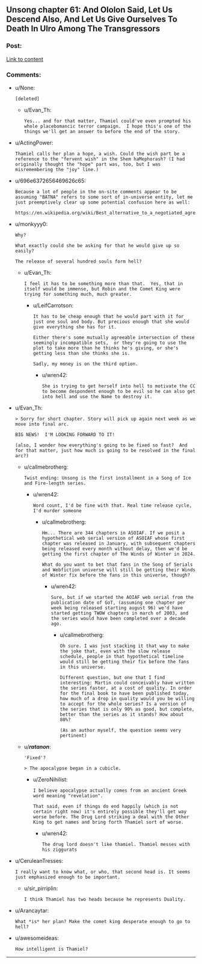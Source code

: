 ## Unsong chapter 61: And Ololon Said, Let Us Descend Also, And Let Us Give Ourselves To Death In Ulro Among The Transgressors

### Post:

[Link to content](https://unsongbook.com/chapter-61-and-ololon-said-let-us-descend-also-and-let-us-give-ourselves-to-death-in-ulro-among-the-transgressors/)

### Comments:

- u/None:
  ```
  [deleted]
  ```

  - u/Evan_Th:
    ```
    Yes... and for that matter, Thamiel could've even prompted his whole placebomancic terror campaign.  I hope this's one of the things we'll get an answer to before the end of the story.
    ```

- u/ActingPower:
  ```
  Thamiel calls her plan a hope, a wish. Could the wish part be a reference to the "fervent wish" in the Shem haMephorash? (I had originally thought the "hope" part was, too, but I was misremembering the "joy" line.)
  ```

- u/696e6372656469626c65:
  ```
  Because a lot of people in the on-site comments appear to be assuming "BATNA" refers to some sort of in-universe entity, let me just preemptively clear up some potential confusion here as well:

  https://en.wikipedia.org/wiki/Best_alternative_to_a_negotiated_agreement
  ```

- u/monkyyy0:
  ```
  Why?

  What exactly could she be asking for that he would give up so easily?

  The release of several hundred souls form hell?
  ```

  - u/Evan_Th:
    ```
    I feel it has to be something more than that.  Yes, that in itself would be immense, but Robin and the Comet King were trying for something much, much greater.
    ```

    - u/LeifCarrotson:
      ```
      It has to be cheap enough that he would part with it for just one soul and body. But precious enough that she would give everything she has for it.

      Either there's some mutually agreeable intersection of these seemingly incompatible​ sets,  or they're going to use the plot to take more than he thinks he's giving, or she's getting less than she thinks she is.

      Sadly, my money is on the third option.
      ```

      - u/wren42:
        ```
        She is trying to get herself into hell to motivate the CC to become despondent enough to be evil so he can also get into hell and use the Name to destroy it.
        ```

- u/Evan_Th:
  ```
  > Sorry for short chapter. Story will pick up again next week as we move into final arc.

  BIG NEWS!  I'M LOOKING FORWARD TO IT!

  (also, I wonder how everything's going to be fixed so fast?  And for that matter, just how much is going to be resolved in the final arc?)
  ```

  - u/callmebrotherg:
    ```
    Twist ending: Unsong is the first installment in a Song of Ice and Fire-length series.
    ```

    - u/wren42:
      ```
      Word count, I'd be fine with that. Real time release cycle, I'd murder someone
      ```

      - u/callmebrotherg:
        ```
        Hm... There are 344 chapters in ASOIAF. If we posit a hypothetical web serial version of ASOIAF whose first chapter was released in January, with subsequent chapters being released every month without delay, then we'd be getting the first chapter of The Winds of Winter in 2024. 

        What do you want to bet that fans in the Song of Serials and Webfiction universe will still be getting their Winds of Winter fix before the fans in this universe, though?
        ```

        - u/wren42:
          ```
          Sure, but if we started the AOIAF web serial from the publication date of GoT, (assuming one chapter per week being released starting august 96) we'd have started getting TWOW chapters in march of 2003, and the series would have been completed over a decade ago.
          ```

          - u/callmebrotherg:
            ```
            Oh sure. I was just stacking it that way to make the joke that, even with the slow release schedule, people in that hypothetical timeline would still be getting their fix before the fans in this universe. 

            Different question, but one that I find interesting: Martin could conceivably have written the series faster, at a cost of quality. In order for the final book to have been published today, how much of a drop in quality would you be willing to accept for the whole series? Is a version of the series that is only 90% as good, but complete, better than the series as it stands? How about 80%?

            (As an author myself, the question seems very pertinent)
            ```

  - u/___ratanon___:
    ```
    'Fixed'?

    > The apocalypse began in a cubicle.
    ```

    - u/ZeroNihilist:
      ```
      I believe apocalypse actually comes from an ancient Greek word meaning "revelation".

      That said, even if things do end happily (which is not certain right now) it's entirely possible they'll get way worse before. The Drug Lord striking a deal with the Other King to get names and bring forth Thamiel sort of worse.
      ```

      - u/wren42:
        ```
        The drug lord doesn't like thamiel. Thamiel messes with his ziggurats
        ```

- u/CeruleanTresses:
  ```
  I really want to know what, or who, that second head is. It seems just emphasized enough to be important.
  ```

  - u/sir_pirriplin:
    ```
    I think Thamiel has two heads because he represents Duality.
    ```

- u/Arancaytar:
  ```
  What *is* her plan? Make the comet king desperate enough to go to hell?
  ```

- u/awesomeideas:
  ```
  How intelligent is Thamiel?
  ```

---

